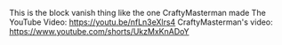 This is the block vanish thing like the one CraftyMasterman made
The YouTube Video: https://youtu.be/nfLn3eXlrs4
CraftyMasterman's video: https://www.youtube.com/shorts/UkzMxKnADoY

